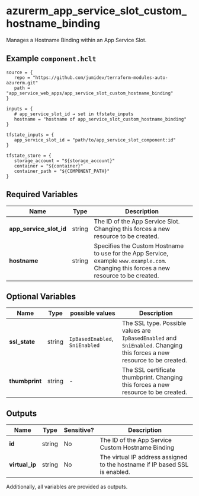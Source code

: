 # azurerm_app_service_slot_custom_hostname_binding

Manages a Hostname Binding within an App Service Slot.

## Example `component.hclt`

```hcl
source = {
   repo = "https://github.com/jumidev/terraform-modules-auto-azurerm.git"   
   path = "app_service_web_apps/app_service_slot_custom_hostname_binding"   
}

inputs = {
   # app_service_slot_id → set in tfstate_inputs
   hostname = "hostname of app_service_slot_custom_hostname_binding"   
}

tfstate_inputs = {
   app_service_slot_id = "path/to/app_service_slot_component:id"   
}

tfstate_store = {
   storage_account = "${storage_account}"   
   container = "${container}"   
   container_path = "${COMPONENT_PATH}"   
}

```

## Required Variables

| Name | Type |  Description |
| ---- | --------- |  ----------- |
| **app_service_slot_id** | string |  The ID of the App Service Slot. Changing this forces a new resource to be created. | 
| **hostname** | string |  Specifies the Custom Hostname to use for the App Service, example `www.example.com`. Changing this forces a new resource to be created. | 

## Optional Variables

| Name | Type |  possible values |  Description |
| ---- | --------- |  ----------- | ----------- |
| **ssl_state** | string |  `IpBasedEnabled`, `SniEnabled`  |  The SSL type. Possible values are `IpBasedEnabled` and `SniEnabled`. Changing this forces a new resource to be created. | 
| **thumbprint** | string |  -  |  The SSL certificate thumbprint. Changing this forces a new resource to be created. | 



## Outputs

| Name | Type | Sensitive? | Description |
| ---- | ---- | --------- | --------- |
| **id** | string | No  | The ID of the App Service Custom Hostname Binding | 
| **virtual_ip** | string | No  | The virtual IP address assigned to the hostname if IP based SSL is enabled. | 

Additionally, all variables are provided as outputs.
